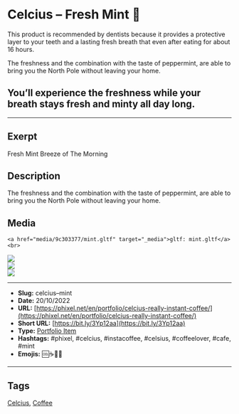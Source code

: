 # Celcius – Fresh Mint 🌿
This product is recommended by dentists because it provides a protective layer to your teeth and a lasting fresh breath that even after eating for about 16 hours.

The freshness and the combination with the taste of peppermint, are able to bring you the North Pole without leaving your home.

## You’ll experience the freshness while your breath stays fresh and minty all day long.
------------
## Exerpt
Fresh Mint Breeze of The Morning
## Description
The freshness and the combination with the taste of peppermint, are able to bring you the North Pole without leaving your home.
## Media
	<a href="media/9c303377/mint.gltf" target="_media">gltf: mint.gltf</a><br>
<img src="media/8d18480c/mint.jpg" loading="lazy"><br>
<img src="media/02502053/mint.png" loading="lazy"><br>
<img src="media/d8797381/mint.png" loading="lazy"><br>

------------
- **Slug:** celcius–mint
- **Date:** 20/10/2022
- **URL:** [https://phixel.net/en/portfolio/celcius-really-instant-coffee/](https://phixel.net/en/portfolio/celcius-really-instant-coffee/)
- **Short URL:** [https://bit.ly/3Yp12aa](https://bit.ly/3Yp12aa)
- **Type:** [Portfolio Item](#portfolio-item)
- **Hashtags:** #phixel, #celcius, #instacoffee, #celsius, #coffeelover, #cafe, #mint
- **Emojis:** 🆒☕🌿🥤

------------
## Tags
[Celcius](#celcius), [Coffee](#coffee)
